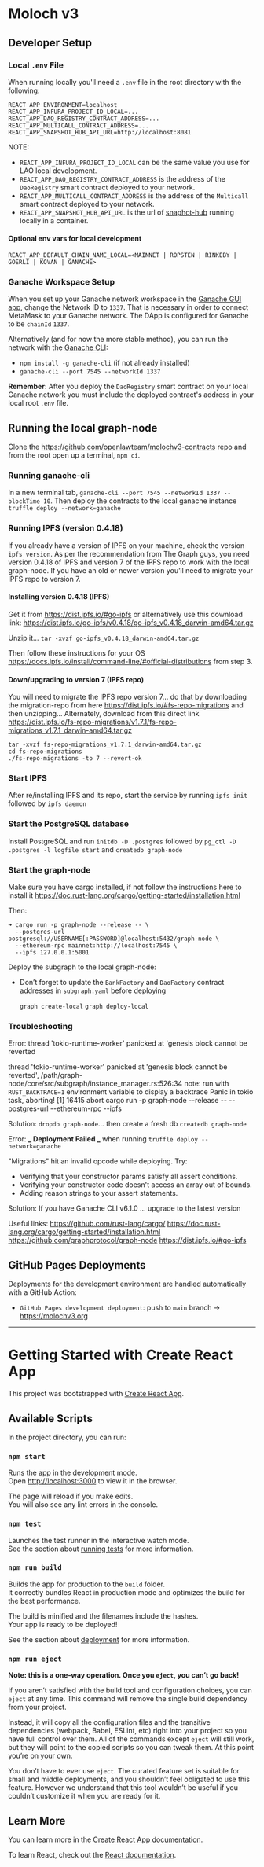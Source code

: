 # Moloch v3

## Developer Setup

### Local `.env` File

When running locally you'll need a `.env` file in the root directory with the following:

```
REACT_APP_ENVIRONMENT=localhost
REACT_APP_INFURA_PROJECT_ID_LOCAL=...
REACT_APP_DAO_REGISTRY_CONTRACT_ADDRESS=...
REACT_APP_MULTICALL_CONTRACT_ADDRESS=...
REACT_APP_SNAPSHOT_HUB_API_URL=http://localhost:8081
```

NOTE:

- `REACT_APP_INFURA_PROJECT_ID_LOCAL` can be the same value you use for LAO local development.
- `REACT_APP_DAO_REGISTRY_CONTRACT_ADDRESS` is the address of the `DaoRegistry` smart contract deployed to your network.
- `REACT_APP_MULTICALL_CONTRACT_ADDRESS` is the address of the `Multicall` smart contract deployed to your network.
- `REACT_APP_SNAPSHOT_HUB_API_URL` is the url of [snaphot-hub](https://github.com/openlawteam/snapshot-hub) running locally in a container.

#### Optional env vars for local development

`REACT_APP_DEFAULT_CHAIN_NAME_LOCAL=<MAINNET | ROPSTEN | RINKEBY | GOERLI | KOVAN | GANACHE>`

### Ganache Workspace Setup

When you set up your Ganache network workspace in the [Ganache GUI app](https://www.trufflesuite.com/ganache), change the Network ID to `1337`. That is necessary in order to connect MetaMask to your Ganache network. The DApp is configured for Ganache to be `chainId` `1337`.

Alternatively (and for now the more stable method), you can run the network with the [Ganache CLI](https://github.com/trufflesuite/ganache-cli):

- `npm install -g ganache-cli` (if not already installed)
- `ganache-cli --port 7545 --networkId 1337`

**Remember**: After you deploy the `DaoRegistry` smart contract on your local Ganache network you must include the deployed contract's address in your local root `.env` file.

## Running the local graph-node

Clone the https://github.com/openlawteam/molochv3-contracts repo and from the root open up a terminal, `npm ci`.

### Running ganache-cli

In a new terminal tab, `ganache-cli --port 7545 --networkId 1337 --blockTime 10`.
Then deploy the contracts to the local ganache instance `truffle deploy --network=ganache`

### Running IPFS (version 0.4.18)

If you already have a version of IPFS on your machine, check the version `ipfs version`. As per the recommendation from The Graph guys, you need version 0.4.18 of IPFS and version 7 of the IPFS repo to work with the local graph-node. If you have an old or newer version you’ll need to migrate your IPFS repo to version 7.

#### Installing version 0.4.18 (IPFS)

Get it from https://dist.ipfs.io/#go-ipfs or alternatively use this download link: https://dist.ipfs.io/go-ipfs/v0.4.18/go-ipfs_v0.4.18_darwin-amd64.tar.gz

Unzip it… `tar -xvzf go-ipfs_v0.4.18_darwin-amd64.tar.gz`

Then follow these instructions for your OS https://docs.ipfs.io/install/command-line/#official-distributions from step 3.

#### Down/upgrading to version 7 (IPFS repo)

You will need to migrate the IPFS repo version 7… do that by downloading the migration-repo from here https://dist.ipfs.io/#fs-repo-migrations and then unzipping…
Alternately, download from this direct link https://dist.ipfs.io/fs-repo-migrations/v1.7.1/fs-repo-migrations_v1.7.1_darwin-amd64.tar.gz

```
tar -xvzf fs-repo-migrations_v1.7.1_darwin-amd64.tar.gz
cd fs-repo-migrations
./fs-repo-migrations -to 7 --revert-ok
```
### Start IPFS

After re/installing IPFS and its repo, start the service by running `ipfs init` followed by `ipfs daemon`

### Start the PostgreSQL database

Install PostgreSQL and run `initdb -D .postgres` followed by `pg_ctl -D .postgres -l logfile start` and `createdb graph-node`

### Start the graph-node

Make sure you have cargo installed, if not follow the instructions here to install it https://doc.rust-lang.org/cargo/getting-started/installation.html

Then:

```
➜ cargo run -p graph-node --release -- \
  --postgres-url postgresql://USERNAME[:PASSWORD]@localhost:5432/graph-node \
  --ethereum-rpc mainnet:http://localhost:7545 \
  --ipfs 127.0.0.1:5001

```

Deploy the subgraph to the local graph-node:

- Don’t forget to update the `BankFactory` and `DaoFactory` contract addresses in `subgraph.yaml` before deploying

  `graph create-local`
  `graph deploy-local`


### Troubleshooting

Error: thread 'tokio-runtime-worker' panicked at 'genesis block cannot be reverted

thread 'tokio-runtime-worker' panicked at 'genesis block cannot be reverted', /path/graph-node/core/src/subgraph/instance_manager.rs:526:34
note: run with `RUST_BACKTRACE=1` environment variable to display a backtrace
Panic in tokio task, aborting!
[1] 16415 abort cargo run -p graph-node --release -- --postgres-url --ethereum-rpc --ipfs

Solution: `dropdb graph-node`… then create a fresh db `createdb graph-node`

Error: **_ Deployment Failed _** when running `truffle deploy --network=ganache`

"Migrations" hit an invalid opcode while deploying. Try:

- Verifying that your constructor params satisfy all assert conditions.
- Verifying your constructor code doesn't access an array out of bounds.
- Adding reason strings to your assert statements.

Solution: If you have Ganache CLI v6.1.0 … upgrade to the latest version

Useful links:
https://github.com/rust-lang/cargo/
https://doc.rust-lang.org/cargo/getting-started/installation.html
https://github.com/graphprotocol/graph-node
https://dist.ipfs.io/#go-ipfs

## GitHub Pages Deployments

Deployments for the development environment are handled automatically with a GitHub Action:

- `GitHub Pages development deployment`: push to `main` branch -> https://molochv3.org

---

# Getting Started with Create React App

This project was bootstrapped with [Create React App](https://github.com/facebook/create-react-app).

## Available Scripts

In the project directory, you can run:

### `npm start`

Runs the app in the development mode.\
Open [http://localhost:3000](http://localhost:3000) to view it in the browser.

The page will reload if you make edits.\
You will also see any lint errors in the console.

### `npm test`

Launches the test runner in the interactive watch mode.\
See the section about [running tests](https://facebook.github.io/create-react-app/docs/running-tests) for more information.

### `npm run build`

Builds the app for production to the `build` folder.\
It correctly bundles React in production mode and optimizes the build for the best performance.

The build is minified and the filenames include the hashes.\
Your app is ready to be deployed!

See the section about [deployment](https://facebook.github.io/create-react-app/docs/deployment) for more information.

### `npm run eject`

**Note: this is a one-way operation. Once you `eject`, you can’t go back!**

If you aren’t satisfied with the build tool and configuration choices, you can `eject` at any time. This command will remove the single build dependency from your project.

Instead, it will copy all the configuration files and the transitive dependencies (webpack, Babel, ESLint, etc) right into your project so you have full control over them. All of the commands except `eject` will still work, but they will point to the copied scripts so you can tweak them. At this point you’re on your own.

You don’t have to ever use `eject`. The curated feature set is suitable for small and middle deployments, and you shouldn’t feel obligated to use this feature. However we understand that this tool wouldn’t be useful if you couldn’t customize it when you are ready for it.

## Learn More

You can learn more in the [Create React App documentation](https://facebook.github.io/create-react-app/docs/getting-started).

To learn React, check out the [React documentation](https://reactjs.org/).
